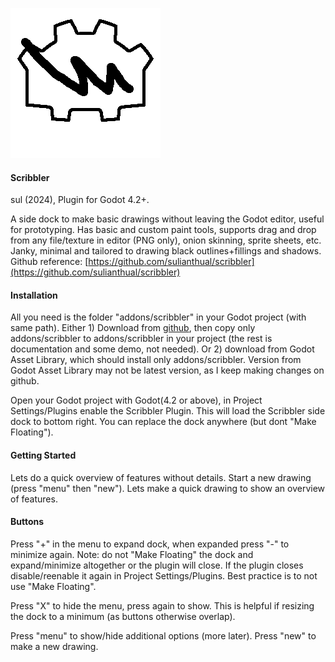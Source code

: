 ![alt text](game_icon.png)

<h4>Scribbler</h4>

sul (2024), Plugin for Godot 4.2+.

A side dock to make basic drawings without leaving the Godot editor, useful for prototyping. Has basic and custom paint tools, supports drag and drop from any file/texture in editor (PNG only), onion skinning, sprite sheets, etc. Janky, minimal and tailored to drawing black outlines+fillings and shadows. Github reference: [https://github.com/sulianthual/scribbler](https://github.com/sulianthual/scribbler)

<h4>Installation</h4>

All you need is the folder "addons/scribbler" in your Godot project (with same path). Either 1) Download from [github](https://github.com/sulianthual/scribbler), then copy only addons/scribbler to addons/scribbler in your project (the rest is documentation and some demo, not needed). Or 2) download from Godot Asset Library, which should install only addons/scribbler. Version from Godot Asset Library may not be latest version, as I keep making changes on github.

Open your Godot project with Godot(4.2 or above), in Project Settings/Plugins enable the Scribbler Plugin. This will load the Scribbler side dock to bottom right. You can replace the dock anywhere (but dont "Make Floating"). 

<h4>Getting Started</h4>

Lets do a quick overview of features without details. Start a new drawing (press "menu" then "new").
Lets make a quick drawing to show an overview of features. 


<h4>Buttons</h4>

Press "+" in the menu to expand dock, when expanded press "-" to minimize again. Note: do not "Make Floating" the dock and expand/minimize altogether or the plugin will close. If the plugin closes disable/reenable it again in Project Settings/Plugins. Best practice is to not use "Make Floating".

Press "X" to hide the menu, press again to show. This is helpful if resizing the dock to a minimum (as buttons otherwise overlap).

Press "menu" to show/hide additional options (more later). Press "new" to make a new drawing.

